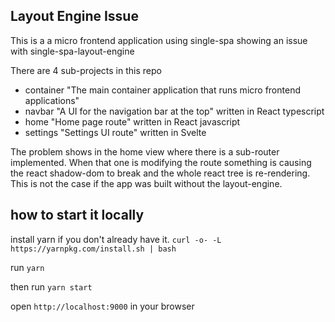 ## Layout Engine Issue

This is a a micro frontend application using single-spa showing an issue with single-spa-layout-engine

There are 4 sub-projects in this repo

- container "The main container application that runs micro frontend applications"
- navbar "A UI for the navigation bar at the top" written in React typescript
- home "Home page route" written in React javascript
- settings "Settings UI route" written in Svelte

The problem shows in the home view where there is a sub-router implemented. When that one is modifying
the route something is causing the react shadow-dom to break and the whole react tree is re-rendering.
This is not the case if the app was built without the layout-engine.

## how to start it locally

install yarn if you don't already have it. `curl -o- -L https://yarnpkg.com/install.sh | bash`

run `yarn`

then run `yarn start`

open `http://localhost:9000` in your browser
